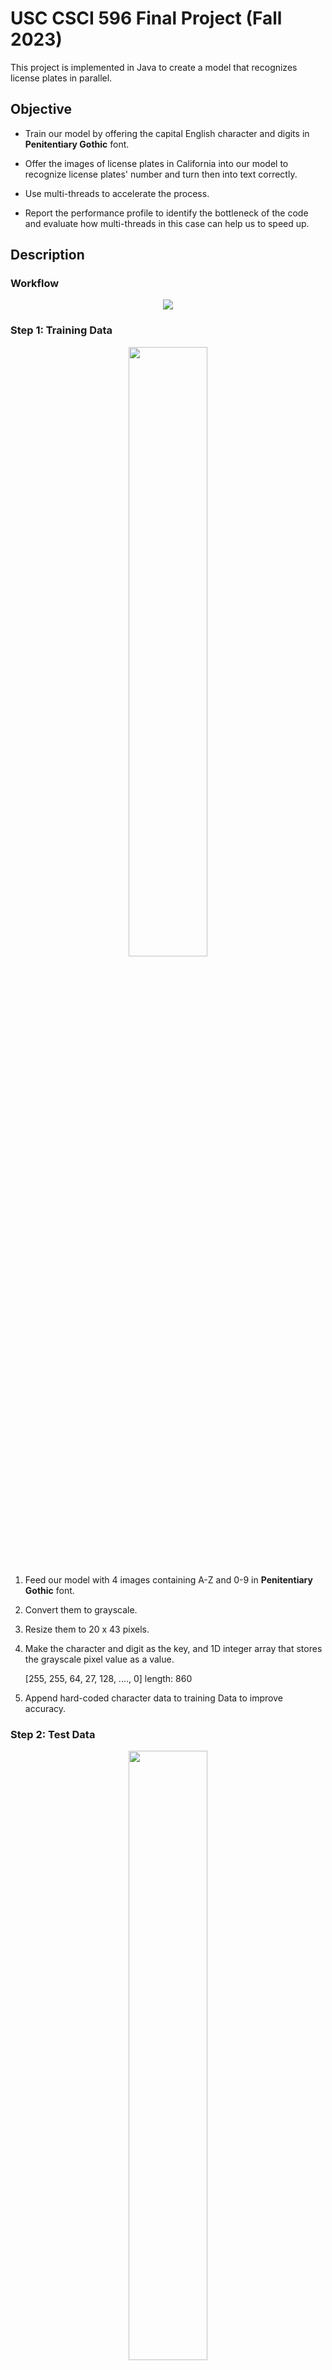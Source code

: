 # USC CSCI 596 Final Project (Fall 2023)
This project is implemented in Java to create a model that recognizes license plates in parallel. 

## Objective
- Train our model by offering the capital English character and digits in **Penitentiary Gothic** font.

- Offer the images of license plates in California into our model to recognize license plates' number and turn then into text correctly.

- Use multi-threads to accelerate the process.

- Report the performance profile to identify the bottleneck of the code and evaluate how multi-threads in this case can help us to speed up.

## Description
### Workflow
<p align="center">
   <img src="images/Flowchart.png">
</p>

### Step 1: Training Data
<p align="center">
   <img src="images/demo1.png" width=50% height=50%>
</p>

1. Feed our model with 4 images containing A-Z and 0-9 in **Penitentiary Gothic** font.

2. Convert them to grayscale.

3. Resize them to 20 x 43 pixels.

4. Make the character and digit as the key, and 1D integer array that stores the grayscale pixel value as a value.
   
   [255, 255, 64, 27, 128, ...., 0] length: 860

5. Append hard-coded character data to training Data to improve accuracy.

### Step 2: Test Data
<p align="center">
   <img src="images/demo2.png" width=50% height=50%>
</p>

1. Load license plate images to trained model.

2. Crop out top and bottom margins.

3. Use edge detection to separate each character and digit.

4. Calculate grayscale value of each character and digit in a 1D integer array.

   [226, 240, 65, 29, 124, ...., 0] length: 860

5. Use 1NN method to find the nearest neighbor as the output character or digit.

6. Compare the output and the label into a file.

### Step 3: Multi-threading speed up
1. Incorporate multi threads method to train our models with data.

2. Recognize abundant of license plate images simultaneously.

3. Report the performance profile to identify the bottle neck of the code and evaluate how multi-threads in this case can help us to speed up.

## How to use
1. Clone this repository

```bash
git clone https://github.com/kuantele/CSCI596_Final_Project
```

2. Single-Threaded Training, Single-Threaded Recognition: run the main function of App.java(just run useThread(1))
3. Multi-Threaded Training, Multi-Threaded Recognition: run the main function of App.java
4. Single-Threaded Training, Multi-Threaded Recognition: run the main function of ALPR2.java

## Result

### Environment
- Operating System: MacOS Sonoma 14.2
- CPU: Apple M1 Pro (10 cores, 3.22GHz)
- Profiling Tool: Intellij Profiler
### Single-Threaded Training, Single-Threaded Recognition
Using the sample code from [2], we used single thread to train and recognize the test data(n = 30) at first. The result is as follows:

| #       | Time(ms) |
|---------|----------|
| 1       |49.05671660043299|
| 2       |46.057362500578165|
| 3       |48.585249999538064|
| 4       |47.26977499946952|
| 5       |46.15939580090344|
| 6       |47.3930583987385|
| 7       |47.39126249961555|
| 8       |47.2568790987134|
| 9       |51.24353750050068|
| 10      |50.26253329962492|
| Average |48.06757707|

### Multi-Threaded Training, Multi-Threaded Recognition (ALPR.java)
With a brief understanding of how the single-threaded program works, we then started to parallelize the program using multi-threading and tried to find the best performance, and we got the following results:

| # of threads | Time(ms)           |
|--------------|--------------------|
|1	| 48.26430410146713  |
|2	| 16.126074999570847 |
|3	| 14.657600000500679 |
|5	| 18.433133399114013 |
|6	| 16.172600001096725 |
|10| 23.696162501350045 |
|15| 32.35087089985609  |
|30| 61.7450833003968   |

<img src="images/graph1.png" width=80% height=80%>

One key observation from the above graph is that there is a significant improvement using multi-threading in terms of performance, but as the number of threads gets larger, the run time also increases. Therefore, we used the profiler to do a thorough analysis.

Flame graph using 2 threads:

<img src="images/2threads.png" width=80% height=80%>

Flame graph using 30 threads:

<img src="images/30threads.png" width=80% height=80%>

Comparing the above two graphs, we can see that using 30 threads will create a huge amount of overhead in ALPR.triain(), the model training process. Hence, we tried the following idea and it turned out to be the best result we can get.

### Single-Threaded Training, Multi-Threaded Recognition (ALPR2.java)
We found utilizing multiple threads for training the same font iteratively proved to be redundant and time-intensive.
Finally, we decided to use one single thread to train the model to reduce the overhead while still using multi-threads to recognize the plates. The result is as follows:

| # of threads | Time(ms)           |
|-------------|--------------------|
| 1	          | 27.904991699382663 |
| 2	          |12.330941600725055|
| 3	          |8.415737500414252|
| 5	          |5.632704200223088|
| 6	          |5.021720798686147|
| 10	         |4.205070799216628|
| 15	         |5.060437500476837|
| 30	         |4.273858400061727|


<img src="images/graph3.png" width=80% height=80%>

The outcome indicates that the optimal approach for recognizing 30 license plates involves the utilization of 5-6 threads.

## Reference

The code was based on and derived from
- [1] Youtube channel: Oggi AI - Java image filter
   - https://www.youtube.com/playlist?list=PLj8W7XIvO93p1v-f_eSP3yDu4PVK9Pbrt
- [2] GitHub Page: Joe James
   - https://github.com/joeyajames/Java/tree/master/ALPR
   - https://github.com/joeyajames/Java/tree/master/Image%20Filters

## Contributors

- Kuan-Te (Johnny) Lee
- Yi-Ning (Kenny) Lin
- Yi-Hsuan (Ashley) Chen
